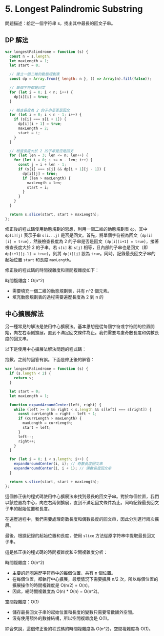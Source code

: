 # 5. Longest Palindromic Substring

問題描述：給定一個字符串 s，找出其中最長的回文子串。

## DP 解法

```javascript
var longestPalindrome = function (s) {
  const n = s.length;
  let maxLength = 1;
  let start = 0;

  // 建立一個二維的動態規劃表
  const dp = Array.from({ length: n }, () => Array(n).fill(false));

  // 單個字符都是回文
  for (let i = 0; i < n; i++) {
    dp[i][i] = true;
  }

  // 檢查長度為 2 的子串是否是回文
  for (let i = 0; i < n - 1; i++) {
    if (s[i] === s[i + 1]) {
      dp[i][i + 1] = true;
      maxLength = 2;
      start = i;
    }
  }

  // 檢查長度大於 2 的子串是否是回文
  for (let len = 3; len <= n; len++) {
    for (let i = 0; i <= n - len; i++) {
      const j = i + len - 1;
      if (s[i] === s[j] && dp[i + 1][j - 1]) {
        dp[i][j] = true;
        if (len > maxLength) {
          maxLength = len;
          start = i;
        }
      }
    }
  }

  return s.slice(start, start + maxLength);
};
```

修正後的程式碼使用動態規劃的思想，利用一個二維的動態規劃表 `dp`，其中 `dp[i][j]` 表示子串 `s[i...j]` 是否是回文。首先，將單個字符視為回文（`dp[i][i] = true`），然後檢查長度為 2 的子串是否是回文（`dp[i][i+1] = true`），接著檢查長度大於 2 的子串。若 `s[i]` 和 `s[j]` 相等，且內部的子串也是回文（即 `dp[i+1][j-1] = true`），則將 `dp[i][j]` 設為 `true`。同時，記錄最長回文子串的起始位置 `start` 和長度 `maxLength`。

修正後的程式碼的時間複雜度和空間複雜度如下：

時間複雜度：O(n^2)

- 需要填充一個二維的動態規劃表，共有 n^2 個元素。
- 填充動態規劃表的過程需要遍歷長度為 2 到 n 的

## 中心擴展解法

另一種常見的解法是使用中心擴展法。基本思想是從每個字符或字符間的位置開始，向左右兩側擴展，直到不滿足回文條件為止。我們需要考慮奇數長度和偶數長度的回文串。

以下是使用中心擴展法解決問題的程式碼：

抱歉，之前的回答有誤。下面是修正後的解答：

```javascript
var longestPalindrome = function (s) {
  if (s.length < 2) {
    return s;
  }

  let start = 0;
  let maxLength = 1;

  function expandAroundCenter(left, right) {
    while (left >= 0 && right < s.length && s[left] === s[right]) {
      const currLength = right - left + 1;
      if (currLength > maxLength) {
        maxLength = currLength;
        start = left;
      }
      left--;
      right++;
    }
  }

  for (let i = 0; i < s.length; i++) {
    expandAroundCenter(i, i); // 奇數長度回文串
    expandAroundCenter(i, i + 1); // 偶數長度回文串
  }

  return s.slice(start, start + maxLength);
};
```

這個修正後的程式碼使用中心擴展法來找到最長的回文子串。對於每個位置，我們以該位置為中心，向左右兩側擴展，直到不滿足回文條件為止。同時紀錄最長回文子串的起始位置和長度。

在遍歷過程中，我們需要處理奇數長度和偶數長度的回文串，因此分別進行兩次擴展。

最後，根據紀錄的起始位置和長度，使用 `slice` 方法從原字符串中提取最長回文子串。

這是修正後的程式碼的時間複雜度和空間複雜度分析：

時間複雜度：O(n^2)

- 主要的迴圈遍歷字符串中的每個位置，共有 n 個位置。
- 在每個位置，都執行中心擴展，最壞情況下需要擴展 n/2 次，所以每個位置的擴展操作的時間複雜度是 O(n/2) = O(n)。
- 因此，總時間複雜度為 O(n) \* O(n) = O(n^2)。

空間複雜度：O(1)

- 儲存最長回文子串的起始位置和長度的變數只需要常數額外空間。
- 沒有使用額外的數據結構，所以空間複雜度是 O(1)。

綜合來說，這個修正後的程式碼的時間複雜度為 O(n^2)，空間複雜度為 O(1)。
